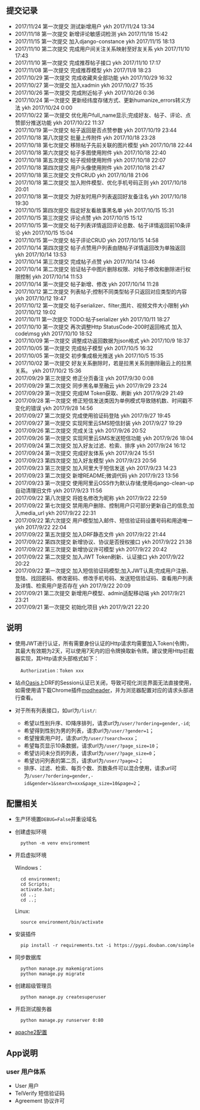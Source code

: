 ## 提交记录

- 2017/11/24 第一次提交 测试新增用户 ykh 2017/11/24 13:34
- 2017/11/18 第一次提交 新增评论敏感词检测 ykh 2017/11/18 15:42
- 2017/11/15 第一次提交 加入django-constance ykh 2017/11/15 18:13
- 2017/11/10 第二次提交 完成用户间关注关系映射至好友关系 ykh 2017/11/10 17:43
- 2017/11/10 第一次提交 完成推荐帖子接口 ykh 2017/11/10 17:17
- 2017/11/08 第一次提交 完成推荐模型 ykh 2017/11/8 18:23
- 2017/10/29 第一次提交 完成收藏夹全部功能 ykh 2017/10/29 16:32
- 2017/10/27 第一次提交 加入xadmin ykh 2017/10/27 15:35
- 2017/10/26 第一次提交 完成附近帖子 ykh 2017/10/26 0:36
- 2017/10/24 第一次提交 更新经纬度存储方式、更新humanize_errors转义方法 ykh 2017/10/24 0:00
- 2017/10/22 第一次提交 优化用户full_name显示;完成好友、帖子、评论、点赞部分推送功能 ykh 2017/10/22 11:37
- 2017/10/19 第一次提交 帖子返回是否点赞参数 ykh 2017/10/19 23:44
- 2017/10/18 第八次提交 批量上传附件 ykh 2017/10/18 23:28
- 2017/10/18 第七次提交 移除帖子先前关联的图片模型 ykh 2017/10/18 22:44
- 2017/10/18 第六次提交 帖子多图使用附件 ykh 2017/10/18 22:40
- 2017/10/18 第五次提交 帖子视频使用附件 ykh 2017/10/18 22:07
- 2017/10/18 第四次提交 用户头像使用附件 ykh 2017/10/18 21:47
- 2017/10/18 第三次提交 文件CRUD ykh 2017/10/18 21:06
- 2017/10/18 第二次提交 加入附件模型、优化手机号码正则 ykh 2017/10/18 20:01
- 2017/10/18 第一次提交 为好友时用户列表返回好友备注名 ykh 2017/10/18 19:30
- 2017/10/15 第四次提交 指定好友看故事黑名单 ykh 2017/10/15 15:31
- 2017/10/15 第三次提交 评论点赞 ykh 2017/10/15 15:12
- 2017/10/15 第一次提交 帖子列表详情返回评论总数、帖子详情返回前10条评论 ykh 2017/10/15 15:04
- 2017/10/15 第一次提交 帖子评论CRUD ykh 2017/10/15 14:58
- 2017/10/14 第四次提交 帖子点赞用户列表由随帖子详情返回改为单独返回 ykh 2017/10/14 13:53
- 2017/10/14 第三次提交 完成帖子点赞 ykh 2017/10/14 13:46
- 2017/10/14 第二次提交 验证帖子中图片删除权限、对帖子修改和删除进行权限控制 ykh 2017/10/14 11:53
- 2017/10/14 第一次提交 帖子新增、修改 ykh 2017/10/14 11:28
- 2017/10/12 第二次提交 列表帖子;控制不同类型帖子只返回对应类型的内容 ykh 2017/10/12 19:47
- 2017/10/12 第一次提交 帖子serializer、filter;图片、视频文件大小限制 ykh 2017/10/12 19:02
- 2017/10/11 第一次提交 TODO:帖子serializer ykh 2017/10/11 18:27
- 2017/10/10 第一次提交 再次调整Http StatusCode-200时返回格式 加入code\msg ykh 2017/10/10 18:52
- 2017/10/09 第一次提交 调整成功返回数据为json格式 ykh 2017/10/9 18:37
- 2017/10/05 第一次提交 完成帖子模型 ykh 2017/10/5 16:32
- 2017/10/05 第一次提交 初步集成极光推送 ykh 2017/10/5 15:35
- 2017/10/02 第一次提交 好友关系删除时，若是拉黑关系则删除融云上的拉黑关系。 ykh 2017/10/2 15:36
- 2017/09/29 第三次提交 修正分页备注 ykh 2017/9/30 0:08
- 2017/09/29 第二次提交 同步黑名单至融云 ykh 2017/9/29 23:24
- 2017/09/29 第一次提交 完成IM Token获取、刷新 ykh 2017/9/29 21:49
- 2017/09/28 第一次提交 修正短信发送类因为单例模式导致随机数、时间戳不变化的错误 ykh 2017/9/28 14:56
- 2017/09/27 第二次提交 完成使用验证码登陆 ykh 2017/9/27 19:45
- 2017/09/27 第一次提交 实现阿里云SMS短信封装 ykh 2017/9/27 19:29
- 2017/09/26 第二次提交 完成关注 ykh 2017/9/26 20:52
- 2017/09/26 第一次提交 实现阿里云SMS发送短信功能 ykh 2017/9/26 18:04
- 2017/09/24 第二次提交 加入好友过滤、检索、排序 ykh 2017/9/24 16:12
- 2017/09/24 第一次提交 完成好友体系 ykh 2017/9/24 15:51
- 2017/09/23 第四次提交 加入好友模型 ykh 2017/9/23 20:56
- 2017/09/23 第三次提交 加入阿里大于短信发送 ykh 2017/9/23 14:23
- 2017/09/23 第二次提交 新增README;微调代码 ykh 2017/9/23 13:56
- 2017/09/23 第一次提交 使用阿里云OSS作为默认存储;使用django-clean-up自动清理旧文件 ykh 2017/9/23 11:56
- 2017/09/22 第八次提交 将姓名修改为昵称 ykh 2017/9/22 22:59
- 2017/09/22 第七次提交 禁用用户删除、控制用户只可部分更新自己的信息;加入media_url ykh 2017/9/22 22:31
- 2017/09/22 第六次提交 用户模型加入邮件、短信验证码设置号码和用途唯一 ykh 2017/9/22 22:04
- 2017/09/22 第五次提交 加入DRF静态文件 ykh 2017/9/22 21:44
- 2017/09/22 第四次提交 新增协议、协议是否授权接口 ykh 2017/9/22 21:38
- 2017/09/22 第三次提交 新增协议许可模型 ykh 2017/9/22 20:42
- 2017/09/22 第二次提交 加入JWT Token刷新、认证接口 ykh 2017/9/22 20:22
- 2017/09/22 第一次提交 加入短信验证码模型;加入JWT认真;完成用户注册、登陆、找回密码、修改密码、修改手机号码、发送短信验证码、查看用户列表及详情、检索用户是否存在 ykh 2017/9/22 20:09
- 2017/09/21 第二次提交 新增用户模型、admin适配移动端 ykh 2017/9/21 23:21
- 2017/09/21 第一次提交 初始化项目 ykh 2017/9/21 22:20

## 说明
- 使用JWT进行认证，所有需要身份认证的Http请求均需要加入Token(令牌)，其最大有效期为2天，可以使用7天内的旧令牌换取新令牌。建议使用Http拦截器实现，其Http请求头部格式如下：

		Authorization：Token xxx
- 站点[Oasis](http://60.205.186.74)上DRF的Session认证已关闭，导致可视化浏览界面无法直接使用，如需使用请下载Chrome插件[modheader](https://chrome.google.com/webstore/detail/modheader/idgpnmonknjnojddfkpgkljpfnnfcklj)，并为浏览器配置对应的请求头部进行查看。

- 对于所有列表接口，如url为`/list/`:

	- 希望以性别升序、ID降序排列，请求url为`/user/?ordering=gender,-id`;
	- 希望得到性别为男的列表，请求url为`/user/?gender=1`；
	- 希望搜索用户时，请求url为`/user/?search=xxx`；
	- 希望每页显示10条数据，请求url为`/user/?page_size=10`；
	- 希望访问未分页的列表，请求url为`/user/?page_size=0`；
	- 希望访问列表的第二页，请求url为`/user/?page=2`；
	- 排序、过滤、检索、每页个数、页数条件可以混合使用，请求url可为`/user/?ordering=gender,-id&gender=1&search=xxx&page_size=10&page=2`；


## 配置相关
- 生产环境置`DEBUG=False`并重设域名
- 创建虚拟环境

		python -m venv environment

- 开启虚拟环境

	Windows：

	    cd environment;
	    cd Scripts;
	    activate.bat;
	    cd ..;
	    cd ..;

	Linux:

	    source environment/bin/activate

- 安装插件

    	pip install -r requirements.txt -i https://pypi.douban.com/simple

- 同步数据库

	    python manage.py makemigrations
	    python manage.py migrate

- 创建超级管理员

    	python manage.py createsuperuser

- 开启测试服务器

    	python manage.py runserver 0:80

- [apache2配置](http://blog.dreamgotech.com/article/49/)

## App说明

### user 用户体系
- User 用户
- TelVerify 短信验证码
- Agreement 协议许可
